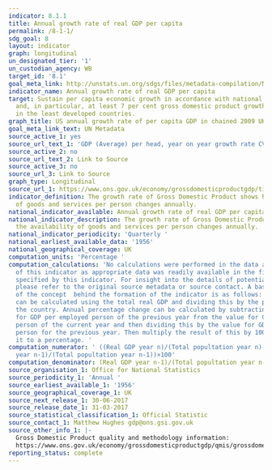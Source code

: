 ```yaml
---
indicator: 8.1.1
title: Annual growth rate of real GDP per capita
permalink: /8-1-1/
sdg_goal: 8
layout: indicator
graph: longitudinal
un_designated_tier: '1'
un_custodian_agency: WB
target_id: '8.1'
goal_meta_link: http://unstats.un.org/sdgs/files/metadata-compilation/Metadata-Goal-8.pdf
indicator_name: Annual growth rate of real GDP per capita
target: Sustain per capita economic growth in accordance with national circumstances
  and, in particular, at least 7 per cent gross domestic product growth per annum
  in the least developed countries.
graph_title: US annual growth rate of per capita GDP in chained 2009 UK dollars
goal_meta_link_text: UN Metadata
source_active_1: yes
source_url_text_1: 'GDP (Average) per head, year on year growth rate CVM SA% '
source_active_2: no
source_url_text_2: Link to Source
source_active_3: no
source_url_3: Link to Source
graph_type: Longitudinal
source_url_1: https://www.ons.gov.uk/economy/grossdomesticproductgdp/timeseries/n3y6/qna
indicator_definition: The growth rate of Gross Domestic Product shows how the availability
  of goods and services per person changes annually.
national_indicator_available: Annual growth rate of real GDP per capita
national_indicator_description: The growth rate of Gross Domestic Product shows how
  the availability of goods and services per person changes annually.
national_indicator_periodicity: 'Quarterly '
national_earliest_available_data: '1956'
national_geographical_coverage: UK
computation_units: 'Percentage '
computation_calculations: 'No calculations were performed in the data acquisition
  of this indicator as appropriate data was readily available in the final format
  specified by this indicator. For insight into the details of potential calculations
  please refer to the original source metadata or source contact. A basic summary
  of the concept  behind the formation of the indicator is as follows:  GDP per person
  can be calculated using the total real GDP and dividing this by the population of
  the country. Annual percentage change can be calculated by subtracting the value
  for GDP per employed person of the previous year from the value for GDP per employed
  person of the current year and then dividing this by the value for GDP per employed
  person for the previous year. Then multiply the result of this by 100 to convert
  it to a percentage. '
computation_numerator: ' ((Real GDP year n)/(Total popultation year n)- (Real GDP
  year n-1)/(Total popultation year n-1))×100'
computation_denominator: (Real GDP year n-1)/(Total popultation year n-1)
source_organisation_1: Office for National Statistics
source_periodicity_1: 'Annual '
source_earliest_available_1: '1956'
source_geographical_coverage_1: UK
source_next_release_1: 30-06-2017
source_release_date_1: 31-03-2017
source_statistical_classification_1: Official Statistic
source_contact_1: Matthew Hughes gdp@ons.gsi.gov.uk
source_other_info_1: |-
  Gross Domestic Product quality and methodology information:
  https://www.ons.gov.uk/economy/grossdomesticproductgdp/qmis/grossdomesticproductgdpqmi
reporting_status: complete
---
```

